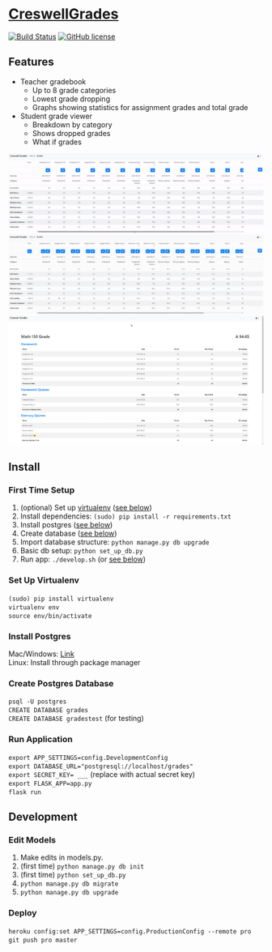 # [CreswellGrades](https://creswell-grades.herokuapp.com/)

[![Build Status](https://travis-ci.com/ericz1803/CreswellGrades.svg?token=kgRjisW2saVwCyBzYyN5&branch=master)](https://travis-ci.com/ericz1803/CreswellGrades) [![GitHub license](https://img.shields.io/github/license/ericz1803/CreswellGrades)](https://github.com/ericz1803/CreswellGrades/blob/master/LICENSE.md)

## Features

- Teacher gradebook
  - Up to 8 grade categories
  - Lowest grade dropping
  - Graphs showing statistics for assignment grades and total grade
- Student grade viewer
  - Breakdown by category
  - Shows dropped grades
  - What if grades

![](static/readme/teacher.gif)
![](static/readme/graphs.gif)
![](static/readme/student.gif)

## Install
 
### First Time Setup
1. (optional) Set up [virtualenv](https://virtualenv.pypa.io/en/latest/userguide/) ([see below](#set-up-virtualenv)) 
2. Install dependencies: `(sudo) pip install -r requirements.txt`
3. Install postgres ([see below](#install-postgres))
4. Create database ([see below](#create-postgres-database))
5. Import database structure: `python manage.py db upgrade`
5. Basic db setup: `python set_up_db.py`
6. Run app: `./develop.sh` (or [see below](#run-application))

### Set Up Virtualenv
`(sudo) pip install virtualenv`  
`virtualenv env`  
`source env/bin/activate`  

### Install Postgres  
Mac/Windows: [Link](https://www.openscg.com/bigsql/postgresql/installers.jsp/)  
Linux: Install through package manager

### Create Postgres Database
`psql -U postgres`  
`CREATE DATABASE grades`  
`CREATE DATABASE gradestest` (for testing)  

### Run Application
`export APP_SETTINGS=config.DevelopmentConfig`  
`export DATABASE_URL="postgresql://localhost/grades"`  
`export SECRET_KEY= ___` (replace with actual secret key)  
`export FLASK_APP=app.py`  
`flask run`

## Development

### Edit Models
1. Make edits in models.py.
2. (first time) `python manage.py db init`
3. (first time) `python set_up_db.py`
4. `python manage.py db migrate`
5. `python manage.py db upgrade`

### Deploy
`heroku config:set APP_SETTINGS=config.ProductionConfig --remote pro`  
`git push pro master`

